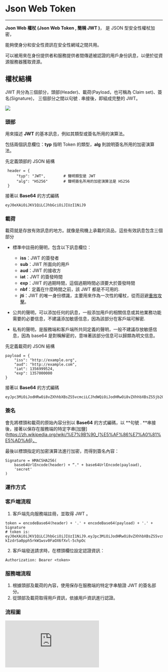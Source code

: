 # Json Web Token

---

**Json Web 權杖 \(Json Web Token , 簡稱 JWT \)**， 是 JSON 型安全性權杖加密，

能夠使身分和安全性資訊在安全性網域之間共用。

可以被用來在身份提供者和服務提供者間傳遞被認證的用戶身份訊息，以便於從資源服務器獲取資源。

## 權**杖結構**

JWT 共分為三個部分，頭部\(Header\)、載荷\(Payload，也可稱為 Claim set\)、簽名\(Signature\)，
三個部分之間以句號 . 串接後，即組成完整的 JWT。

![](http://blog.nsfocus.net/wp-content/uploads/2015/10/jwt.png)

### 頭部

用來描述 **JWT** 的基本訊息，例如其類型或簽名所用的演算法。

包括兩個訊息欄位：**typ** 指明 Token 的類型，**alg** 則說明簽名所用的加密演算法。

先定義頭部的 JSON 結構

```
 header = {
     "typ": "JWT",        # 聲明類型是 JWT
     "alg": "HS256"       # 聲明簽名所用的加密演算法是 HS256
 }
```

接著以 **Base64** 的方式編碼

```
eyJ0eXAiOiJKV1QiLCJhbGciOiJIUzI1NiJ9
```

### **載荷**

載荷就是存放有效訊息的地方。就像是飛機上承載的貨品，這些有效訊息包含三個部分

* 標準中註冊的聲明，包含以下訊息欄位：

  * **iss**：JWT 的簽發者
  * **sub**：JWT 所面向的用戶
  * **aud**：JWT 的接收方
  * **iat**：JWT 的簽發時間
  * **exp**：JWT 的過期時間，這個過期時間必須要大於簽發時間
  * **nbf**：定義在什麼時間之前，該 JWT 都是不可用的.
  * **jti**：JWT 的唯一身份標識，主要用來作為一次性的權杖，從而迴避[重放攻擊](https://zh.wikipedia.org/wiki/%E9%87%8D%E6%94%BE%E6%94%BB%E5%87%BB)。

* 公共的聲明，可以添加任何的訊息，一般添加用戶的相關信息或其他業務功能需要的必要信息，不建議添加敏感信息，因為該部分在客戶端可解密.

* 私有的聲明，是服務端和客戶端所共同定義的聲明，一般不建議存放敏感信息，因為 base64 是對稱解密的，意味著該部分信息可以歸類為明文信息。


先定義載荷的 JSON 結構

```
payload = {
    "iss": "http://example.org",
    "aud": "http://example.com",
    "iat": 1356999524,
    "exp": 1357000000
}
```

接著以 **Base64** 的方式編碼

```
eyJpc3MiOiJodHRwOi8vZXhhbXBsZS5vcmciLCJhdWQiOiJodHRwOi8vZXhhbXBsZS5jb20iLCJpYXQiOjEzNTY5OTk1MjQsImV4cCI6MTM1NzAwMDAwMH0
```

### 簽名

會先將標頭和載荷的原始內容分別以 **Base64** 的方式編碼，以 **句號 .  **串接後，接著以保存在服務端的特定字串[加鹽](https://zh.wikipedia.org/wiki/%E7%9B%90_(%E5%AF%86%E7%A0%81%E5%AD%A6)，

最後以標頭指定的加密演算法進行加密，而得到簽名內容：

```
Signature = HMACSHA256(
    base64UrlEncode(header) + “." + base64UrlEncode(payload),
    'secret'
)
```

### 運作方式

### 客戶端流程

1. 客戶端先向服務端註冊，並取得 JWT 。

  ```
  token = encodeBase64(header) + '.' + encodeBase64(payload) + '.' + Signature
  # token is:
  eyJ0eXAiOiJKV1QiLCJhbGciOiJIUzI1NiJ9.eyJpc3MiOiJodHRwOi8vZXhhbXBsZS5vcmciLCJhdWQiOiJodHRwOi8vZXhhbXBsZS5jb20iLCJpYXQiOjEzNTY5OTk1MjQsImV4cCI6MTM1NzAwMDAwMH0.YgUDoK-kIzdrSa0pph5rkW1wsv0FaOX6fXvl-5chpOc
  ```

2. 客戶端發送請求時，在標頭欄位設定認證資訊：

  ```
  Authorization: Bearer <token>
  ```


### 服務端流程

1. 根據頭部及載荷的內容，使用保存在服務端的特定字串驗證 JWT 的簽名部分。
2. 從頭部及載荷取得用戶資訊，依據用戶資訊進行認證。 

### 流程圖

![](https://i2.read01.com/image.php?url=0D5sm801)

